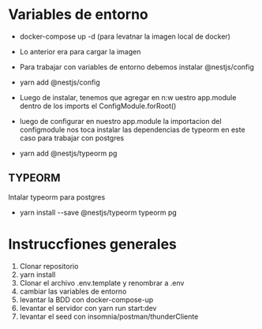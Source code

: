 # Variables de entorno
  - docker-compose up -d (para levatnar la imagen local de docker)
  - Lo anterior era para cargar la imagen
  - Para trabajar con variables de entorno debemos instalar @nestjs/config
  - yarn add @nestjs/config

  - Luego de instalar, tenemos que agregar en n:w
  uestro app.module dentro de los imports el ConfigModule.forRoot()

  - luego de configurar en nuestro app.module la importacion del configmodule nos toca instalar
  las dependencias de typeorm en este caso para trabajar con postgres
  - yarn add @nestjs/typeorm pg




## TYPEORM
Intalar typeorm para postgres
  - yarn install --save @nestjs/typeorm typeorm pg


# Instruccfiones generales

  1. Clonar repositorio
  2. yarn install
  3. Clonar el archivo  .env.template y renombrar a  .env
  4. cambiar las variables de entorno
  5. levantar la BDD con docker-compose-up
  6. levantar el servidor con yarn run start:dev
  7. levantar el seed con insomnia/postman/thunderCliente

